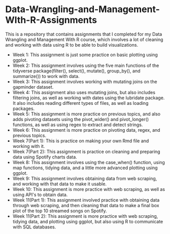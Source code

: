 # Data-Wrangling-and-Management-WIth-R-Assignments
This is a repository that contains assignments that I completed for my Data Wrangling and Management With R course, which involves a lot of cleaning and working with data using R to be able to build visualizations.

- Week 1: This assignment is just some practice on basic plotting using ggplot. 
- Week 2: This assignment involves using the five main functions of the tidyverse package(filter(), select(), mutate(), group_by(), and summarize()) to work with data. 
- Week 3: This assignment involves working with mutating joins on the gapminder dataset.
- Week 4: This assignment also uses mutating joins, but also includes filtering joins, as well as working with dates using the lubridate package. It also includes reading different types of files, as well as loading packages. 
- Week 5: This assignment is more practice on previous topics, and also adds pivoting datasets using the pivot_wider() and pivot_longer() functions, as well as using regex to extract and detect strings. 
- Week 6: This assignment is more practice on pivoting data, regex, and previous topics. 
- Week 7(Part 1): This is practice on making your own Rmd file and working with it. 
- Week 7(Part 2): This assignment is practice on cleaning and preparing data using Spotify charts data. 
- Week 8: This assignment involves using the case_when() function, using map functions, tidying data, and a little more advanced plotting using ggplot.
- Week 9: This assignment involves obtaining data from web scraping, and working with that data to make it usable. 
- Week 10: This assignment is more practice with web scraping, as well as using API's to obtain data. 
- Week 11(Part 1): This assignment involved practice with obtaining data through web scraping, and then cleaning that data to make a final box plot of the top 10 streamed songs on Spotify.
- Week 11(Part 2): This assignment is more practice with web scraping, tidying data, and plotting using ggplot, but also using R to communicate with SQL databases. 
